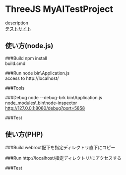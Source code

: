 ThreeJS MyAITestProject
======================
description  
[テストサイト](http://tunajp.github.io/threejs_ai/webroot/)

使い方(node.js)
-----

###Build
npm install  
build.cmd  

###Run
node bin\Application.js  
access to http://localhost/

###Tools

###Debug
node --debug-brk bin\\Application.js  
node\_modules\\.bin\\node-inspector  
http://127.0.0.1:8080/debug?port=5858  

###Test


使い方(PHP)
-----

###Build
webroot配下を指定ディレクトリ直下にコピー  

###Run
http://localhost/指定ディレクトリ/にアクセスする

###Test

